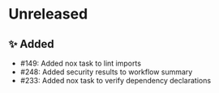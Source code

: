 # Unreleased

## ✨ Added

* #149: Added nox task to lint imports
* #248: Added security results to workflow summary
* #233: Added nox task to verify dependency declarations

